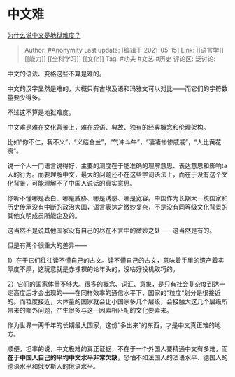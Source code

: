 # 中文难
[为什么说中文是地狱难度？](https://www.zhihu.com/question/448525139/answer/1880851553)

> Author: #Anonymity
> Last update: [编辑于 2021-05-15]
> Link: [[语言学]] [[能力]] [[全科学习]] [[文化]]
> Tag: #功夫 #文艺 #历史
> 评论区:
> 泛讨论:

中文的语法、变格这些不算是难的。

中文的汉字显然是难的，大概只有古埃及语和玛雅文可以对比——而它们的字符数量要少得多。

不过这不算是地狱难度。

中文难是难在文化背景上，难在成语、典故、独有的经典概念和伦理架构。

比如“你不仁，我不义”，“义结金兰”，“气冲斗牛”，“凄凄惨惨戚戚”，“人比黄花瘦”。

说一个人一门语言说得好，主要的测度在于能准确的理解意思、表达意思和影响ta人的行为。而要理解中文，最大的问题还不在这些字词语法上，而在于没有这个文化背景，可能理解不了中国人说话的真实意思。

你听不懂哪是表白、哪是威胁、哪是诱惑、哪是宽容。中国作为长期大一统国家和历史传承没有中断的政治大国，语言表达之微妙复杂，不是没有同等级文化背景的其他文明成员所能企及的。

这当然不是说其他国家没有自己的尽在不言中的微妙之处——这当然是有的。

但是有两个很重大的差异——

1）在于它们往往读不懂自己的古文。读不懂自己的古文，意味着手里的遗产着实厚度不厚，这玩意就是赤裸裸的论年头的，没啥好投机取巧的。

2）它们的国家体量不够大。很多的概念、词汇、意象，是只有社会复杂度到达一定高度后才会出现的——在同样效率的通信水平下，国家的“粒度“划分是很接近的。而粒度接近，大体量的国家就会比小国家多几个层级，会接触大这几个层级所带来的额外问题，产生很多与这一因素相匹配的文化要素来。

作为世界一两千年的长期最大国家，这份“多出来”的东西，才是中文真正难的地方。

顺便，坦率的说，中文极难的真正证据，不在于一个外国人要精通中文有多难，而**在于中国人自己的平均中文水平非常欠缺**，恐怕不如法国人的法语水平、德国人的德语水平和俄罗斯人的俄语水平。
